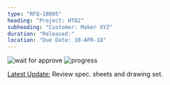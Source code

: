 ```yaml
---
type: "RFQ-18005"
heading: "Project: HT02"
subheading: "Customer: Maker XYZ"
duration: "Released:"
location: "Due Date: 10-APR-18"
---
```


![wait for approve](https://res.cloudinary.com/sdees-reallife/image/upload/v1522740549/EGS-wait-for-approve-yellow.svg)
![progress](https://res.cloudinary.com/sdees-reallife/image/upload/v1522745053/01.jpg)

[Latest Update:](www.sdee.co) Review spec. sheets and drawing set.

